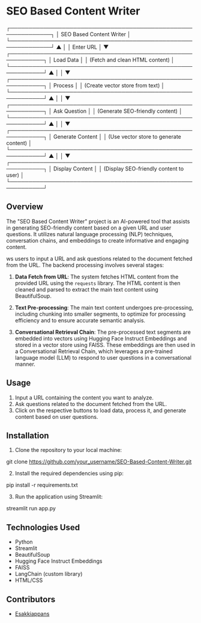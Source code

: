 # SEO Based Content Writer



┌─────────────────────────────────────────────────────────────┐ │ SEO Based Content Writer │ └─────────────────────────────────────────────────────────────┘ ▲ │ │ Enter URL │ ▼ ┌───────────────────────────────────────────────────────────┐ │ Load Data │ │ (Fetch and clean HTML content) │ └───────────────────────────────────────────────────────────┘ ▲ │ │ ▼ ┌───────────────────────────────────────────────────────────┐ │ Process │ │ (Create vector store from text) │ └───────────────────────────────────────────────────────────┘ ▲ │ │ ▼ ┌───────────────────────────────────────────────────────────┐ │ Ask Question │ │ (Generate SEO-friendly content) │ └───────────────────────────────────────────────────────────┘ ▲ │ │ ▼ ┌───────────────────────────────────────────────────────────┐ │ Generate Content │ │ (Use vector store to generate content) │ └───────────────────────────────────────────────────────────┘ ▲ │ │ ▼ ┌───────────────────────────────────────────────────────────┐ │ Display Content │ │ (Display SEO-friendly content to user) │ └───────────────────────────────────────────────────────────┘



## Overview

The "SEO Based Content Writer" project is an AI-powered tool that assists in generating SEO-friendly content based on a given URL and user questions. It utilizes natural language processing (NLP) techniques, conversation chains, and embeddings to create informative and engaging content.

 ws users to input a URL and ask questions related to the document fetched from the URL. The backend processing involves several stages:

1. **Data Fetch from URL**: The system fetches HTML content from the provided URL using the `requests` library. The HTML content is then cleaned and parsed to extract the main text content using BeautifulSoup.

2. **Text Pre-processing**: The main text content undergoes pre-processing, including chunking into smaller segments, to optimize for processing efficiency and to ensure accurate semantic analysis.

3. **Conversational Retrieval Chain**: The pre-processed text segments are embedded into vectors using Hugging Face Instruct Embeddings and stored in a vector store using FAISS. These embeddings are then used in a Conversational Retrieval Chain, which leverages a pre-trained language model (LLM) to respond to user questions in a conversational manner.

## Usage

1. Input a URL containing the content you want to analyze.
2. Ask questions related to the document fetched from the URL.
3. Click on the respective buttons to load data, process it, and generate content based on user questions.

## Installation

1. Clone the repository to your local machine:

git clone https://github.com/your_username/SEO-Based-Content-Writer.git


2. Install the required dependencies using pip:

pip install -r requirements.txt


3. Run the application using Streamlit:

streamlit run app.py


## Technologies Used

- Python
- Streamlit
- BeautifulSoup
- Hugging Face Instruct Embeddings
- FAISS
- LangChain (custom library)
- HTML/CSS

## Contributors

- [Esakkiappans](https://github.com/Esakkiappans)



